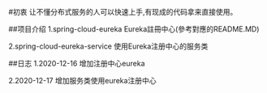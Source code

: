 #初衷
让不懂分布式服务的人可以快速上手,有现成的代码拿来直接使用。


##项目介绍
1.spring-cloud-eureka
Eureka註冊中心(參考對應的README.MD)

2.spring-cloud-eureka-service
使用Eureka注册中心的服务类


##日志
1.2020-12-16
增加注册中心eureka

2.2020-12-17
增加服务类使用eureka注册中心
